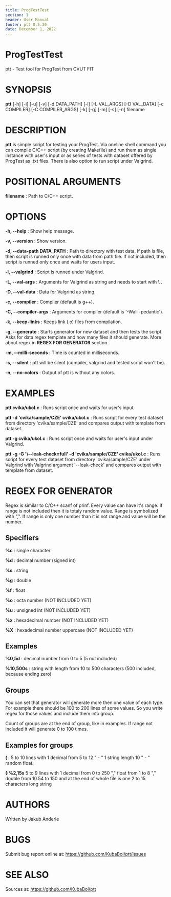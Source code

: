 ```yaml
---
title: ProgTestTest
section: 1
header: User Manual
footer: ptt 0.5.30
date: December 1, 2022
---
```


# ProgTestTest
ptt - Test tool for ProgTest from CVUT FIT

# SYNOPSIS
**ptt** [-h] [-i] [-u] [-v] [-d DATA_PATH] [-l] [-L VAL_ARGS] [-D VAL_DATA] [-c COMPILER] [-C COMPILER_ARGS] [-k] [-g] [-m] [-s] [-n] filename

# DESCRIPTION
**ptt** is simple script for testing your ProgTest. Via oneline shell command you can compile C/C++ script (by creating Makefile) and run them as single instance with user's input or as series of tests with dataset offered by ProgTest as .txt files. There is also option to run script under Valgrind.

# POSITIONAL ARGUMENTS
**filename**
: Path to C/C++ script.

# OPTIONS
**-h, --help**
: Show help message.

**-v, --version**
: Show version.

**-d, --data-path DATA_PATH** 
: Path to directory with test data. If path is file, then script is runned only once with data from path file. If not included, then script is runned only once and waits for users input.

**-l, --valgrind**
: Script is runned under Valgrind.

**-L, --val-args**
: Arguments for Valgrind as string and needs to start with \ .

**-D, --val-data**
: Data for Valgrind as string.

**-c, --compiler**
: Compiler (default is g++).

**-C, --compiler-args**
: Arguments for compiler (default is '-Wall -pedantic').

**-k, --keep-links**
: Keeps link (.o) files from compilation.

**-g, --generate**
: Starts generator for new dataset and then tests the script. Asks for data regex template and how many files it should generate. More about regex in **REGEX FOR GENERATOR** section.

**-m, --milli-seconds**
: Time is counted in milliseconds.

**-s, --silent**
: ptt will be silent (compiler, valgrind and tested script won't be).

**-n, --no-colors**
: Output of ptt is without any colors.

# EXAMPLES
**ptt cvika/ukol.c**
: Runs script once and waits for user's input.

**ptt -d 'cvika/sample/CZE' cvika/ukol.c**
: Runs script for every test dataset from directory 'cvika/sample/CZE' and compares output with template from dataset.

**ptt -g cvika/ukol.c**
: Runs script once and waits for user's input under Valgrind.

**ptt -g -G '\\--leak-check=full' -d 'cvika/sample/CZE' cvika/ukol.c**
: Runs script for every test dataset from directory 'cvika/sample/CZE' under Valgrind with Valgrind argument '--leak-check' and compares output with template from dataset.

# REGEX FOR GENERATOR
Regex is similar to C/C++ scanf of prinf. Every value can have it's range. If range is not included then it is totaly random value. Range is symbolized with ",". If range is only one number than it is not range and value will be the number.

## Specifiers

**%c**
: single character

**%d**
: decimal number (signed int)

**%s**
: string

**%g**
: double

**%f**
: float

**%o**
: octa number (NOT INCLUDED YET)

**%u**
: unsigned int (NOT INCLUDED YET)

**%x**
: hexadecimal number (NOT INCLUDED YET)

**%X**
: hexadecimal number uppercase (NOT INCLUDED YET)

## Examples

**%0,5d**
: decimal number from 0 to 5 (5 not included)

**%10,500s**
: string with length from 10 to 500 characters (500 included, because ending zero)

## Groups
You can set that generator will generate more then one value of each type. For example there should be 100 to 200 lines of some values. So you write regex for those values and include them into group.

Count of groups are at the end of group, like in examples. If range not included it will generate 0 to 100 times.

## Examples for groups

**$(%5,12d - %10s - %f\n)5,10$**
: 5 to 10 lines with 1 decimal from 5 to 12 " - " 1 string length 10 " - " random float. 

**$(%0,250d,%1,8f,%-10.54,150g\n)5,9$:%2,15s**
5 to 9 lines with 1 decimal from 0 to 250 "," float from 1 to 8 "," double from 10.54 to 150 and at the end of whole file is one 2 to 15 characters long string

# AUTHORS
Written by Jakub Anderle

# BUGS
Submit bug report online at: <https://github.com/KubaBoi/ptt/issues>

# SEE ALSO
Sources at: <https://github.com/KubaBoi/ptt>
